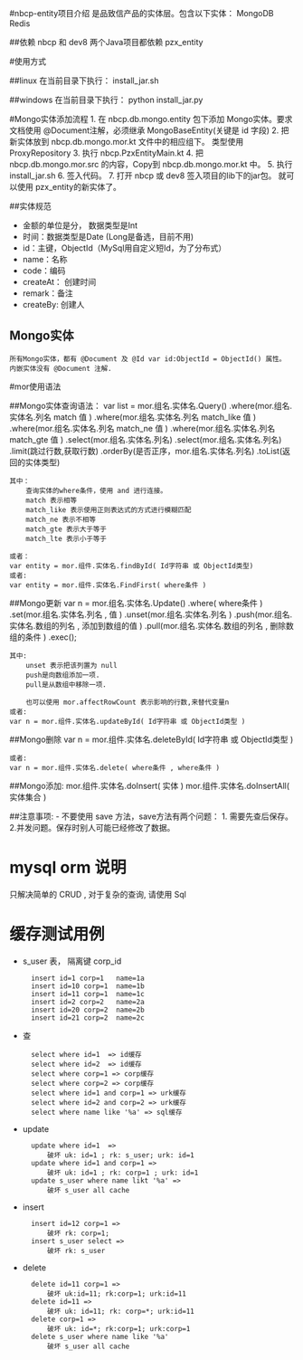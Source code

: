 #nbcp-entity项目介绍
    是品致信产品的实体层。包含以下实体：
        MongoDB
        Redis
        

##依赖
    nbcp 和 dev8 两个Java项目都依赖 pzx_entity
    
#使用方式
   
##linux
    在当前目录下执行： install_jar.sh
   
##windows
    在当前目录下执行：
    python install_jar.py

#Mongo实体添加流程
    1. 在 nbcp.db.mongo.entity 包下添加 Mongo实体。要求文档使用 @Document注解，必须继承 MongoBaseEntity(关键是 id 字段)
    2. 把新实体放到  nbcp.db.mongo.mor.kt 文件中的相应组下。 类型使用 ProxyRepository
    3. 执行 nbcp.PzxEntityMain.kt
    4. 把 nbcp.db.mongo.mor.src 的内容，Copy到 nbcp.db.mongo.mor.kt 中。
    5. 执行 install_jar.sh
    6. 签入代码。
    7. 打开 nbcp 或 dev8  签入项目的lib下的jar包。 就可以使用 pzx_entity的新实体了。

##实体规范
- 金额的单位是分， 数据类型是Int
- 时间：数据类型是Date (Long是备选，目前不用)
- id：主键，ObjectId（MySql用自定义短Id，为了分布式）
- name：名称
- code：编码
- createAt： 创建时间
- remark：备注
- createBy: 创建人
    
## Mongo实体
    所有Mongo实体，都有 @Document 及 @Id var id:ObjectId = ObjectId() 属性。
    内嵌实体没有 @Document 注解.

#mor使用语法

##Mongo实体查询语法：
    var list = mor.组名.实体名.Query()
       .where(mor.组名.实体名.列名  match 值 )
       .where(mor.组名.实体名.列名  match_like 值 )
       .where(mor.组名.实体名.列名  match_ne 值 )
       .where(mor.组名.实体名.列名  match_gte 值 )
       .select(mor.组名.实体名.列名)
       .select(mor.组名.实体名.列名)
       .limit(跳过行数,获取行数)
       .orderBy(是否正序，mor.组名.实体名.列名)
       .toList(返回的实体类型)
    
    其中：
        查询实体的where条件，使用 and 进行连接。 
        match 表示相等 
        match_like 表示使用正则表达式的方式进行模糊匹配
        match_ne 表示不相等 
        match_gte 表示大于等于
        match_lte 表示小于等于
        
    或者：
    var entity = mor.组件.实体名.findById( Id字符串 或 ObjectId类型)
    或者:
    var entity = mor.组件.实体名.FindFirst( where条件 )
    
##Mongo更新
    var n = mor.组名.实体名.Update()
           .where(  where条件 ) 
           .set(mor.组名.实体名.列名 , 值 )
           .unset(mor.组名.实体名.列名 )
           .push(mor.组名.实体名.数组的列名 , 添加到数组的值 )
           .pull(mor.组名.实体名.数组的列名 , 删除数组的条件 )
           .exec();
    
    其中:
        unset 表示把该列置为 null
        push是向数组添加一项.
        pull是从数组中移除一项.
    
        也可以使用 mor.affectRowCount 表示影响的行数,来替代变量n
    或者:
    var n = mor.组件.实体名.updateById( Id字符串 或 ObjectId类型 )
   
##Mongo删除
    var n = mor.组件.实体名.deleteById( Id字符串 或 ObjectId类型 )
    
    
    或者:
    var n = mor.组件.实体名.delete( where条件 , where条件 )
    
##Mongo添加:
     mor.组件.实体名.doInsert( 实体 )
     mor.组件.实体名.doInsertAll( 实体集合 )

##注意事项:
    - 不要使用 save 方法，save方法有两个问题：
        1. 需要先查后保存。 
        2.并发问题。保存时别人可能已经修改了数据。

# mysql orm 说明

只解决简单的 CRUD , 对于复杂的查询, 请使用 Sql

# 缓存测试用例 

* s_user 表， 隔离键 corp_id

        insert id=1 corp=1   name=1a
        insert id=10 corp=1  name=1b
        insert id=11 corp=1  name=1c
        insert id=2 corp=2   name=2a
        insert id=20 corp=2  name=2b
        insert id=21 corp=2  name=2c
 
* 查

        select where id=1  => id缓存
        select where id=2  => id缓存
        select where corp=1 => corp缓存
        select where corp=2 => corp缓存
        select where id=1 and corp=1 => urk缓存
        select where id=2 and corp=2 => urk缓存
        select where name like '%a' => sql缓存
    
    
* update

        update where id=1  => 
            破坏 uk: id=1 ; rk: s_user; urk: id=1
        update where id=1 and corp=1 => 
            破坏 uk: id=1 ; rk: corp=1 ; urk: id=1
        update s_user where name likt '%a' =>
            破坏 s_user all cache
* insert

        insert id=12 corp=1 => 
            破坏 rk: corp=1;
        insert s_user select => 
            破坏 rk: s_user
* delete

        delete id=11 corp=1 => 
            破坏 uk:id=11; rk:corp=1; urk:id=11
        delete id=11 => 
            破坏 uk: id=11; rk: corp=*; urk:id=11
        delete corp=1 => 
            破坏 uk: id=*; rk:corp=1; urk:corp=1
        delete s_user where name like '%a'
            破坏 s_user all cache
            

